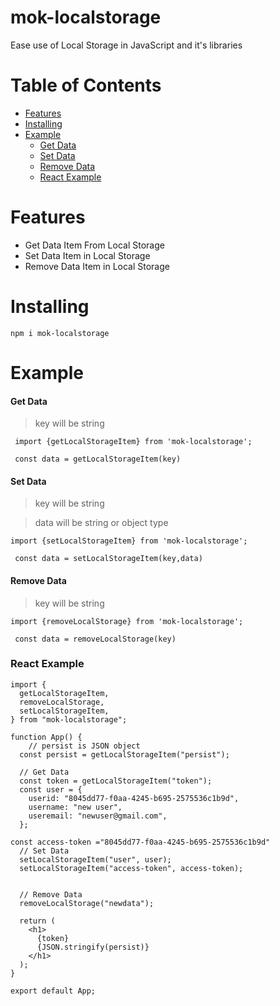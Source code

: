# mok-localstorage

Ease use of Local Storage in JavaScript and it's libraries

# Table of Contents

- [Features](#features)
- [Installing](#installing)
- [Example](#example)
  - [Get Data](#get-data)
  - [Set Data](#set-data)
  - [Remove Data](#remove-data)
  - [React Example](#react-example)

# Features

- Get Data Item From Local Storage
- Set Data Item in Local Storage
- Remove Data Item in Local Storage

# Installing

`npm i mok-localstorage`

# Example

#### Get Data

> key will be string

```
 import {getLocalStorageItem} from 'mok-localstorage';

 const data = getLocalStorageItem(key)

```

#### Set Data

> key will be string

> data will be string or object type

```
import {setLocalStorageItem} from 'mok-localstorage';

 const data = setLocalStorageItem(key,data)

```

#### Remove Data

> key will be string

```
import {removeLocalStorage} from 'mok-localstorage';

 const data = removeLocalStorage(key)

```

### React Example

```
import {
  getLocalStorageItem,
  removeLocalStorage,
  setLocalStorageItem,
} from "mok-localstorage";

function App() {
    // persist is JSON object
  const persist = getLocalStorageItem("persist");

  // Get Data
  const token = getLocalStorageItem("token");
  const user = {
    userid: "8045dd77-f0aa-4245-b695-2575536c1b9d",
    username: "new user",
    useremail: "newuser@gmail.com",
  };

const access-token ="8045dd77-f0aa-4245-b695-2575536c1b9d"
  // Set Data
  setLocalStorageItem("user", user);
  setLocalStorageItem("access-token", access-token);


  // Remove Data
  removeLocalStorage("newdata");

  return (
    <h1>
      {token}
      {JSON.stringify(persist)}
    </h1>
  );
}

export default App;

```
